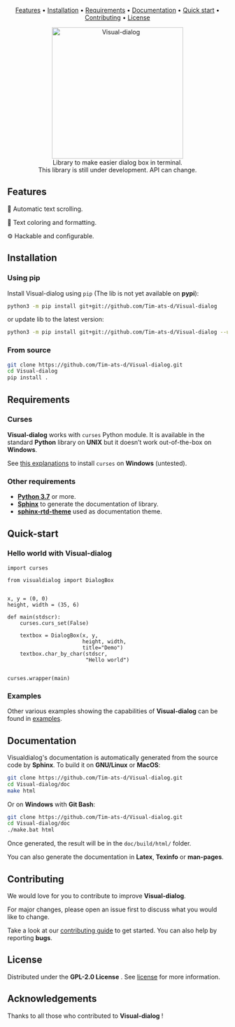 
<p align="center">
  <a href="#features">Features</a> •
  <a href="#installation">Installation</a> •
  <a href="#requirements">Requirements</a> •
  <a href="#documentation">Documentation</a> •
  <a href="#quick-start">Quick start</a> •
  <a href="#contributing">Contributing</a> •
  <a href="#license">License</a>
</p>

<p align="center">
  <img width="300" src="https://user-images.githubusercontent.com/59396366/100594532-188c6900-32fa-11eb-8372-4796f53b122f.png" alt="Visual-dialog">
  <br>
  Library to make easier dialog box in terminal.
  <br>
  This library is still under development.
  API can change.
</p>

## Features

📃 Automatic text scrolling.

🔖 Text coloring and formatting.

⚙️ Hackable and configurable.

## Installation

### Using pip

Install Visual-dialog using `pip` (The lib is not yet available on **pypi**):

```sh
python3 -m pip install git+git://github.com/Tim-ats-d/Visual-dialog
```
or update lib to the latest version:

```sh
python3 -m pip install git+git://github.com/Tim-ats-d/Visual-dialog --upgrade
```

### From source

```sh
git clone https://github.com/Tim-ats-d/Visual-dialog.git
cd Visual-dialog
pip install .
```

## Requirements

### Curses

**Visual-dialog** works with `curses` Python module. It is available in the standard **Python** library on **UNIX** but it doesn’t work out-of-the-box on **Windows**.

See [this explanations](https://www.devdungeon.com/content/curses-windows-python) to install `curses` on **Windows** (untested).

### Other requirements
* [**Python 3.7**](https://www.python.org/downloads/) or more.
* [**Sphinx**](https://www.sphinx-doc.org/en/master/usage/installation.html) to generate the documentation of library.
* [**sphinx-rtd-theme**](https://pypi.org/project/sphinx-rtd-theme/) used as documentation theme.

## Quick-start

### Hello world with **Visual-dialog**

```python3
import curses

from visualdialog import DialogBox


x, y = (0, 0)
height, width = (35, 6)

def main(stdscr):
    curses.curs_set(False)

    textbox = DialogBox(x, y,
                        height, width,
                        title="Demo")
    textbox.char_by_char(stdscr,
                         "Hello world")


curses.wrapper(main)
```

### Examples

Other various examples showing the capabilities of **Visual-dialog** can be found in  [examples](examples/).

## Documentation

Visualdialog's documentation is automatically generated from the source code by **Sphinx**.
To build it on **GNU/Linux** or **MacOS**:
```sh
git clone https://github.com/Tim-ats-d/Visual-dialog.git
cd Visual-dialog/doc
make html
```
Or on **Windows** with **Git Bash**:
```sh
git clone https://github.com/Tim-ats-d/Visual-dialog.git
cd Visual-dialog/doc
./make.bat html
```

Once generated, the result will be in the `doc/build/html/` folder.

You can also generate the documentation in **Latex**, **Texinfo** or **man-pages**.

## Contributing

We would love for you to contribute to improve **Visual-dialog**.

For major changes, please open an issue first to discuss what you would like to change.

Take a look at our [contributing guide](CONTRIBUTING.md) to get started.
You can also help by reporting **bugs**.

## License

Distributed under the **GPL-2.0 License** . See [license](LICENSE) for more information.


## Acknowledgements

Thanks to all those who contributed to **Visual-dialog** !
